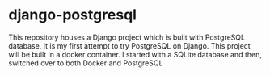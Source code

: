 # django-postgresql
This repository houses a Django project which is built with PostgreSQL database. It is my first attempt to try PostgreSQL on Django. This project will be built in a docker container.  I started with a SQLite database and then, switched over to both Docker and PostgreSQL
